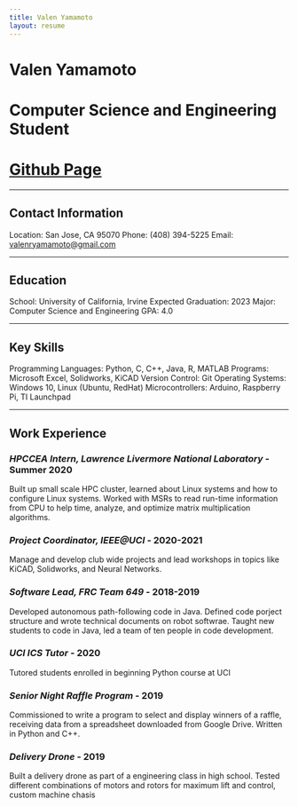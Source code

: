 ```yaml
---
title: Valen Yamamoto
layout: resume
---
```


# Valen Yamamoto
# Computer Science and Engineering Student
# [Github Page](https://github.com/ValenYammaoto)
----
## Contact Information
Location: San Jose, CA 95070
Phone: (408) 394-5225
Email: valenryamamoto@gmail.com

---
## Education
School: University of California, Irvine
Expected Graduation: 2023
Major: Computer Science and Engineering
GPA: 4.0

---
## Key Skills
Programming Languages: Python, C, C++, Java, R, MATLAB
Programs: Microsoft Excel, Solidworks, KiCAD
Version Control: Git
Operating Systems: Windows 10, Linux (Ubuntu, RedHat)
Microcontrollers: Arduino, Raspberry Pi, TI Launchpad

---
## Work Experience
### *HPCCEA Intern, Lawrence Livermore National Laboratory* - Summer 2020
Built up small scale HPC cluster, learned about Linux systems and how to configure Linux systems. Worked with MSRs to read run-time information from CPU to help time, analyze, and optimize matrix multiplication algorithms.

### *Project Coordinator, IEEE@UCI* - 2020-2021 
Manage and develop club wide projects and lead workshops in topics like KiCAD, Solidworks, and Neural Networks.

### *Software Lead, FRC Team 649* - 2018-2019
Developed autonomous path-following code in Java. Defined code porject structure and wrote technical documents on robot softwrae. Taught new students to code in Java, led a team of ten people in code development.

### *UCI ICS Tutor* - 2020 
Tutored students enrolled in beginning Python course at UCI

### *Senior Night Raffle Program* - 2019 
Commissioned to write a program to select and display winners of a raffle, receiving data from a spreadsheet downloaded from Google Drive. Written in Python and C++.

### *Delivery Drone* - 2019 
Built a delivery drone as part of a engineering class in high school. Tested different combinations of motors and rotors for maximum lift and control, custom machine chasis
